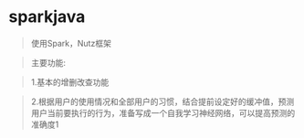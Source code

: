 # sparkjava
> 使用Spark，Nutz框架 

> 主要功能: 

> 1.基本的增删改查功能 

> 2.根据用户的使用情况和全部用户的习惯，结合提前设定好的缓冲值，预测用户当前要执行的行为，准备写成一个自我学习神经网络，可以提高预测的准确度1
